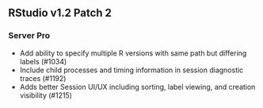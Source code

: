 
## RStudio v1.2 Patch 2

### Server Pro

* Add ability to specify multiple R versions with same path but differing labels (#1034)
* Include child processes and timing information in session diagnostic traces (#1192) 
* Adds better Session UI/UX including sorting, label viewing, and creation visibility (#1215)
